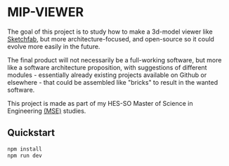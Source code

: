 <!-- markdownlint-disable MD033 -->

# MIP-VIEWER

The goal of this project is to study how to make a 3d-model viewer like [Sketchfab](https://sketchfab.com), but more architecture-focused, and open-source so it could evolve more easily in the future.

The final product will not necessarily be a full-working software, but more like a software architecture proposition, with suggestions of different modules - essentially already existing projects available on Github or elsewhere - that could be assembled like "bricks" to result in the wanted software.

This project is made as part of my HES-SO Master of Science in Engineering [(MSE)](https://www.hes-so.ch/en/master-engineering-610.html) studies.

## Quickstart

```bash
npm install
npm run dev
```